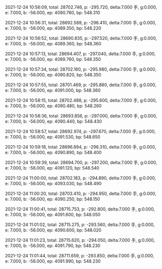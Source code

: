 2021-12-24 10:56:09, total: 28702.746, p: -295.720, delta:7.000 手, g:0.000, e: 7.000, b: -56.000, ep: 4090.760, bp: 548.310

2021-12-24 10:56:31, total: 28692.589, p: -296.410, delta:7.000 手, g:0.000, e: 7.000, b: -56.000, ep: 4089.350, bp: 548.220

2021-12-24 10:56:52, total: 28690.835, p: -297.520, delta:7.000 手, g:0.000, e: 7.000, b: -56.000, ep: 4089.360, bp: 548.360

2021-12-24 10:57:13, total: 28694.407, p: -297.040, delta:7.000 手, g:0.000, e: 7.000, b: -56.000, ep: 4089.760, bp: 548.350

2021-12-24 10:57:34, total: 28702.160, p: -295.980, delta:7.000 手, g:0.000, e: 7.000, b: -56.000, ep: 4090.820, bp: 548.350

2021-12-24 10:57:55, total: 28701.469, p: -295.880, delta:7.000 手, g:0.000, e: 7.000, b: -56.000, ep: 4091.000, bp: 548.360

2021-12-24 10:58:15, total: 28702.488, p: -295.600, delta:7.000 手, g:0.000, e: 7.000, b: -56.000, ep: 4090.480, bp: 548.260

2021-12-24 10:58:36, total: 28693.856, p: -297.000, delta:7.000 手, g:0.000, e: 7.000, b: -56.000, ep: 4090.440, bp: 548.430

2021-12-24 10:58:57, total: 28692.974, p: -297.670, delta:7.000 手, g:0.000, e: 7.000, b: -56.000, ep: 4091.530, bp: 548.650

2021-12-24 10:59:18, total: 28696.894, p: -296.310, delta:7.000 手, g:0.000, e: 7.000, b: -56.000, ep: 4090.890, bp: 548.400

2021-12-24 10:59:39, total: 28694.700, p: -297.200, delta:7.000 手, g:0.000, e: 7.000, b: -56.000, ep: 4091.120, bp: 548.540

2021-12-24 11:00:00, total: 28702.183, p: -294.890, delta:7.000 手, g:0.000, e: 7.000, b: -56.000, ep: 4093.030, bp: 548.490

2021-12-24 11:00:20, total: 28703.410, p: -294.950, delta:7.000 手, g:0.000, e: 7.000, b: -56.000, ep: 4090.250, bp: 548.150

2021-12-24 11:00:41, total: 28715.753, p: -292.800, delta:7.000 手, g:0.000, e: 7.000, b: -56.000, ep: 4091.600, bp: 548.050

2021-12-24 11:01:02, total: 28715.275, p: -293.560, delta:7.000 手, g:0.000, e: 7.000, b: -56.000, ep: 4090.600, bp: 548.020

2021-12-24 11:01:23, total: 28715.620, p: -294.050, delta:7.000 手, g:0.000, e: 7.000, b: -56.000, ep: 4091.790, bp: 548.230

2021-12-24 11:01:44, total: 28711.659, p: -293.850, delta:7.000 手, g:0.000, e: 7.000, b: -56.000, ep: 4091.990, bp: 548.230